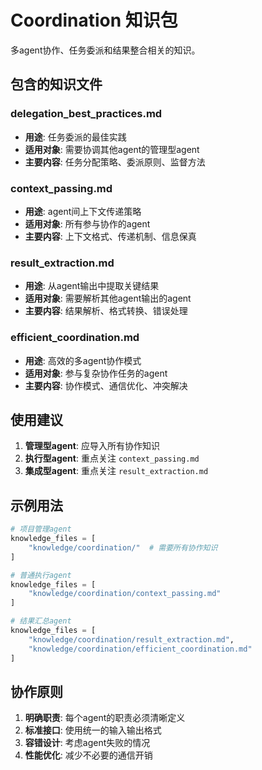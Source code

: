 # Coordination 知识包

多agent协作、任务委派和结果整合相关的知识。

## 包含的知识文件

### delegation_best_practices.md
- **用途**: 任务委派的最佳实践
- **适用对象**: 需要协调其他agent的管理型agent
- **主要内容**: 任务分配策略、委派原则、监督方法

### context_passing.md
- **用途**: agent间上下文传递策略
- **适用对象**: 所有参与协作的agent
- **主要内容**: 上下文格式、传递机制、信息保真

### result_extraction.md
- **用途**: 从agent输出中提取关键结果
- **适用对象**: 需要解析其他agent输出的agent
- **主要内容**: 结果解析、格式转换、错误处理

### efficient_coordination.md
- **用途**: 高效的多agent协作模式
- **适用对象**: 参与复杂协作任务的agent
- **主要内容**: 协作模式、通信优化、冲突解决

## 使用建议

1. **管理型agent**: 应导入所有协作知识
2. **执行型agent**: 重点关注 `context_passing.md`
3. **集成型agent**: 重点关注 `result_extraction.md`

## 示例用法

```python
# 项目管理agent
knowledge_files = [
    "knowledge/coordination/"  # 需要所有协作知识
]

# 普通执行agent
knowledge_files = [
    "knowledge/coordination/context_passing.md"
]

# 结果汇总agent
knowledge_files = [
    "knowledge/coordination/result_extraction.md",
    "knowledge/coordination/efficient_coordination.md"
]
```

## 协作原则

1. **明确职责**: 每个agent的职责必须清晰定义
2. **标准接口**: 使用统一的输入输出格式
3. **容错设计**: 考虑agent失败的情况
4. **性能优化**: 减少不必要的通信开销